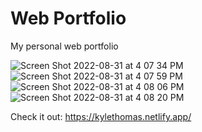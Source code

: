 # Web Portfolio

My personal web portfolio

![Screen Shot 2022-08-31 at 4 07 34 PM](https://user-images.githubusercontent.com/99015262/187615488-bb4d115a-d3c6-43e2-b8cf-1c2b9ac03a76.png)
![Screen Shot 2022-08-31 at 4 07 59 PM](https://user-images.githubusercontent.com/99015262/187615587-b97058ff-99d6-455c-9a66-308de5de5434.png)
![Screen Shot 2022-08-31 at 4 08 06 PM](https://user-images.githubusercontent.com/99015262/187615659-f1d9a7b2-e340-4ee1-9a00-20e4fff7e02e.png)
![Screen Shot 2022-08-31 at 4 08 20 PM](https://user-images.githubusercontent.com/99015262/187615715-95156760-a486-4172-b539-ea0cd5bd9109.png)


Check it out:
https://kylethomas.netlify.app/

